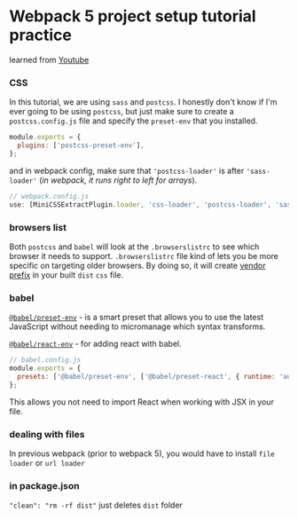 # Webpack 5 project setup tutorial practice

learned from [Youtube](https://www.youtube.com/watch?v=TOb1c39m64A&t=180s)

### CSS
In this tutorial, we are using `sass` and `postcss`.
I honestly don't know if I'm ever going to be using `postcss`, but just make sure to create a `postcss.config.js` file and specify the `preset-env` that you installed.

```javascript
module.exports = {
  plugins: ['postcss-preset-env'],
};

```

and in webpack config, make sure that `'postcss-loader'` is after `'sass-loader'` (*in webpack, it runs right to left for arrays*).

```javascript
// webpack.config.js
use: [MiniCSSExtractPlugin.loader, 'css-loader', 'postcss-loader', 'sass-loader']
```

### browsers list
Both `postcss` and `babel` will look at the `.browserslistrc` to see which browser it needs to support.
`.browserslistrc` file kind of lets you be more specific on targeting older browsers. By doing so, it will create [vendor prefix](https://developer.mozilla.org/en-US/docs/Glossary/Vendor_Prefix) in your built `dist` `css` file.

### babel

[`@babel/preset-env`](https://babeljs.io/docs/en/babel-preset-env) - is a smart preset that allows you to use the latest JavaScript without needing to micromanage which syntax transforms.

[`@babel/react-env`](https://babeljs.io/docs/en/babel-preset-react) - for adding react with babel.
```javascript
// babel.config.js
module.exports = {
  presets: ['@babel/preset-env', ['@babel/preset-react', { runtime: 'automatic' }]],
};
```
This allows you not need to import React when working with JSX in your file.

### dealing with files

In previous webpack (prior to webpack 5), you would have to install `file loader` or `url loader`

### in package.json

`"clean": "rm -rf dist"` just deletes `dist` folder
